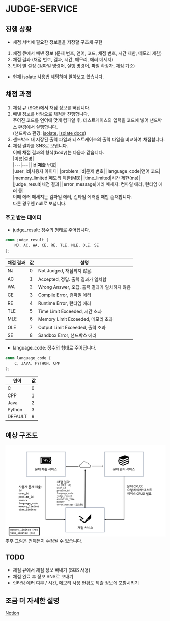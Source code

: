 # JUDGE-SERVICE
## 진행 상황  
* 채점 서버에 필요한 정보들을 저장할 구조체 구현  
1) 채점 큐에서 빼낸 정보 (문제 번호, 언어, 코드, 채점 번호, 시간 제한, 메모리 제한)  
2) 채점 결과 (채점 번호, 결과, 시간, 메모리, 에러 메세지)  
3) 언어 별 설정 (컴파일 명령어, 실행 명령어, 파일 확장자, 채점 기준)
* 현재 isolate 사용법 헤딩하며 알아보고 있습니다.    

## 채점 과정  
1) 채점 큐 (SQS)에서 채점 정보를 빼냅니다.
2) 빼낸 정보를 바탕으로 채점을 진행합니다.  
   주어진 코드를 언어에 맞게 컴파일 후, 테스트케이스의 입력을 코드에 넣어 샌드박스 환경에서 실행합니다.  
   (샌드박스 환경: [isolate](https://github.com/ioi/isolate), [isolate docs](https://www.ucw.cz/moe/isolate.1.html))  
3) 샌드박스 내 저장된 출력 파일과 테스트케이스의 출력 파일을 비교하여 채점합니다.  
4) 채점 결과를 SNS로 보냅니다.  
   이때 채점 결과의 형식(body)는 다음과 같습니다.  
   |이름|설명|  
   |---|---|
   |id|**제출** 번호|  
   |user_id|사용자 아이디|
   |problem_id|문제 번호|
   |language_code|언어 코드|
   |memory_limited|메모리 제한(MB)|
   |time_limited|시간 제한(ms)|
   |judge_result|채점 결과|
   |error_message|에러 메세지: 컴파일 에러, 런타임 에러 등|  
이때 에러 메세지는 컴파일 에러, 런타임 에러일 때만 존재합니다.  
다른 경우엔 null로 보냅니다.

### 주고 받는 데이터  
- judge_result: 정수의 형태로 주어집니다.
```cpp
enum judge_result {
    NJ, AC, WA, CE, RE, TLE, MLE, OLE, SE
};
```
|채점 결과| 값 | 설명|
|---|---|---|
|NJ|0|Not Judged, 채점되지 않음. |
|AC|1|Accepted, 정답. 출력 결과가 일치함|
|WA|2|Wrong Answer, 오답. 출력 결과가 일치하지 않음|
|CE|3|Compile Error, 컴파일 에러|
|RE|4|Runtime Error, 런타임 에러|
|TLE|5|Time Limit Exceeded, 시간 초과|
|MLE|6|Memory Limit Exceeded, 메모리 초과|
|OLE|7|Output Limit Exceeded, 출력 초과|
|SE|8|Sandbox Error, 샌드박스 에러|

- language_code: 정수의 형태로 주어집니다.
```cpp
enum language_code {
    C, JAVA, PYTHON, CPP
};
```
|언어| 값 |
|---|---|
|C|0|
|CPP|1|
|Java|2|
|Python|3|
|DEFAULT|9|

## 예상 구조도  
![예상 구조도](./images/architecture.png)
추후 그림은 언제든지 수정될 수 있습니다.  

## TODO
* 채점 큐에서 채점 정보 빼내기 (SQS 사용)
* 채점 완료 후 정보 SNS로 보내기  
* 런타임 에러 여부 / 시간, 메모리 사용 현황도 제출 정보에 포함시키기

## 조금 더 자세한 설명
 
[Notion](https://dripbox.notion.site/88eaba989d5e4a36a45771e835cb836f?pvs=4)
